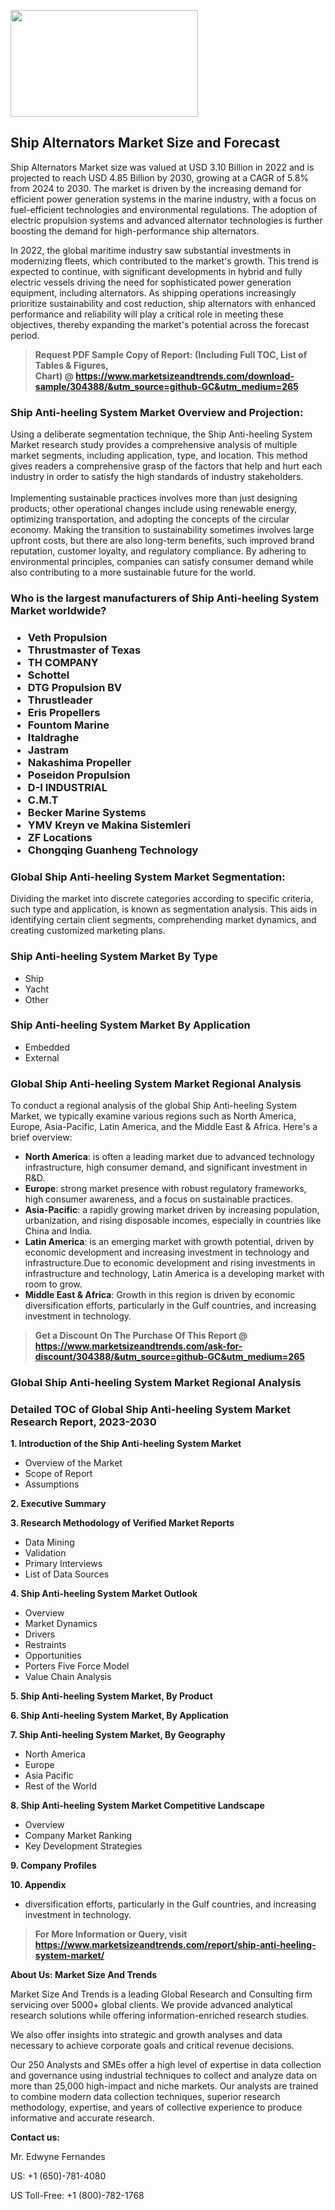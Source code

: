 <p><img class="alignnone size-medium wp-image-20088" src="https://ffe5etoiles.com/wp-content/uploads/2024/12/MST1-300x171.png" alt="" width="300" height="171" /></p><h2>Ship Alternators Market Size and Forecast</h2><p>Ship Alternators Market size was valued at USD 3.10 Billion in 2022 and is projected to reach USD 4.85 Billion by 2030, growing at a CAGR of 5.8% from 2024 to 2030. The market is driven by the increasing demand for efficient power generation systems in the marine industry, with a focus on fuel-efficient technologies and environmental regulations. The adoption of electric propulsion systems and advanced alternator technologies is further boosting the demand for high-performance ship alternators.</p><p>In 2022, the global maritime industry saw substantial investments in modernizing fleets, which contributed to the market's growth. This trend is expected to continue, with significant developments in hybrid and fully electric vessels driving the need for sophisticated power generation equipment, including alternators. As shipping operations increasingly prioritize sustainability and cost reduction, ship alternators with enhanced performance and reliability will play a critical role in meeting these objectives, thereby expanding the market's potential across the forecast period.</p></p><blockquote id="" class=""><strong>Request PDF Sample Copy of Report: (Including Full TOC, List of Tables &amp; Figures, Chart)&nbsp;@&nbsp;<strong><a href="https://www.marketsizeandtrends.com/download-sample/304388/&utm_source=github-GC&utm_medium=265" target="_blank">https://www.marketsizeandtrends.com/download-sample/304388/&utm_source=github-GC&utm_medium=265</a></strong></strong></blockquote><h3 id="" class="">Ship Anti-heeling System Market&nbsp;Overview and Projection:</h3><p id="" class="">Using a deliberate segmentation technique, the Ship Anti-heeling System Market research study provides a comprehensive analysis of multiple market segments, including application, type, and location. This method gives readers a comprehensive grasp of the factors that help and hurt each industry in order to satisfy the high standards of industry stakeholders. <br /> <br />Implementing sustainable practices involves more than just designing products; other operational changes include using renewable energy, optimizing transportation, and adopting the concepts of the circular economy. Making the transition to sustainability sometimes involves large upfront costs, but there are also long-term benefits, such improved brand reputation, customer loyalty, and regulatory compliance. By adhering to environmental principles, companies can satisfy consumer demand while also contributing to a more sustainable future for the world.</p><h3 id="" class="">Who is the largest manufacturers of&nbsp;Ship Anti-heeling System Market worldwide?</h3><h3 class=""><p><ul><li>Veth Propulsion </li><li> Thrustmaster of Texas </li><li> TH COMPANY </li><li> Schottel </li><li> DTG Propulsion BV </li><li> Thrustleader </li><li> Eris Propellers </li><li> Fountom Marine </li><li> Italdraghe </li><li> Jastram </li><li> Nakashima Propeller </li><li> Poseidon Propulsion </li><li> D-I INDUSTRIAL </li><li> C.M.T </li><li> Becker Marine Systems </li><li> YMV Kreyn ve Makina Sistemleri </li><li> ZF Locations </li><li> Chongqing Guanheng Technology</li></ul></p></h3><h3 id="" class="">Global&nbsp;Ship Anti-heeling System Market Segmentation:</h3><p id="" class="">Dividing the market into discrete categories according to specific criteria, such type and application, is known as segmentation analysis. This aids in identifying certain client segments, comprehending market dynamics, and creating customized marketing plans.</p><h3 id="" class="">Ship Anti-heeling System Market&nbsp;By Type</h3><p><p><ul><li>Ship</li><li> Yacht</li><li> Other</p></li></ul></p></p><h3 id="" class="">Ship Anti-heeling System Market&nbsp;By Application</h3><p class=""><p><ul><li>Embedded</li><li> External</li></ul></p></p><h3 id="" class="">Global Ship Anti-heeling System Market Regional Analysis</h3><p id="" class="">To conduct a regional analysis of the global Ship Anti-heeling System Market, we typically examine various regions such as North America, Europe, Asia-Pacific, Latin America, and the Middle East &amp; Africa. Here's a brief overview:</p><ul><li><strong>North America</strong>: is often a leading market due to advanced technology infrastructure, high consumer demand, and significant investment in R&amp;D.</li><li><strong>Europe</strong>: strong market presence with robust regulatory frameworks, high consumer awareness, and a focus on sustainable practices.</li><li><strong>Asia-Pacific</strong>: a rapidly growing market driven by increasing population, urbanization, and rising disposable incomes, especially in countries like China and India.</li><li><strong>Latin America</strong>: is an emerging market with growth potential, driven by economic development and increasing investment in technology and infrastructure.Due to economic development and rising investments in infrastructure and technology, Latin America is a developing market with room to grow.</li><li><strong>Middle East &amp; Africa</strong>: Growth in this region is driven by economic diversification efforts, particularly in the Gulf countries, and increasing investment in technology.</li></ul><blockquote id="" class=""><strong>Get a Discount On The Purchase Of This Report @ <strong><a href="https://www.marketsizeandtrends.com/ask-for-discount/304388/&utm_source=github-GC&utm_medium=265" target="_blank">https://www.marketsizeandtrends.com/ask-for-discount/304388/&utm_source=github-GC&utm_medium=265</a></strong></strong></blockquote><h3 id="" class="">Global Ship Anti-heeling System Market Regional Analysis</h3><h3 id="" class="">Detailed TOC of Global Ship Anti-heeling System Market Research Report, 2023-2030</h3><p id="" class=""><strong>1. Introduction of the Ship Anti-heeling System Market</strong></p><ul><li>Overview of the Market</li><li>Scope of Report</li><li>Assumptions</li></ul><p id="" class=""><strong>2. Executive Summary</strong></p><p id="" class=""><strong>3. Research Methodology of Verified Market Reports</strong></p><ul><li>Data Mining</li><li>Validation</li><li>Primary Interviews</li><li>List of Data Sources</li></ul><p id="" class=""><strong>4. Ship Anti-heeling System Market Outlook</strong></p><ul><li>Overview</li><li>Market Dynamics</li><li>Drivers</li><li>Restraints</li><li>Opportunities</li><li>Porters Five Force Model</li><li>Value Chain Analysis</li></ul><p id="" class=""><strong>5. Ship Anti-heeling System Market, By Product</strong></p><p id="" class=""><strong>6. Ship Anti-heeling System Market, By Application</strong></p><p id="" class=""><strong>7. Ship Anti-heeling System Market, By Geography</strong></p><ul><li>North America</li><li>Europe</li><li>Asia Pacific</li><li>Rest of the World</li></ul><p id="" class=""><strong>8. Ship Anti-heeling System Market Competitive Landscape</strong></p><ul><li>Overview</li><li>Company Market Ranking</li><li>Key Development Strategies</li></ul><p id="" class=""><strong>9. Company Profiles</strong></p><p id="" class=""><strong>10. Appendix</strong></p><ul><li>diversification efforts, particularly in the Gulf countries, and increasing investment in technology.</li></ul><blockquote id="" class=""><strong>For More Information or Query, visit <strong><strong><a href="https://www.marketsizeandtrends.com/report/ship-anti-heeling-system-market/" target="_blank">https://www.marketsizeandtrends.com/report/ship-anti-heeling-system-market/</a></strong></strong></strong></blockquote><p id="" class=""><strong>About Us: Market Size And Trends</strong></p><p id="" class="">Market Size And Trends is a leading Global Research and Consulting firm servicing over 5000+ global clients. We provide advanced analytical research solutions while offering information-enriched research studies.</p><p id="" class="">We also offer insights into strategic and growth analyses and data necessary to achieve corporate goals and critical revenue decisions.</p><p id="" class="">Our 250 Analysts and SMEs offer a high level of expertise in data collection and governance using industrial techniques to collect and analyze data on more than 25,000 high-impact and niche markets. Our analysts are trained to combine modern data collection techniques, superior research methodology, expertise, and years of collective experience to produce informative and accurate research.</p><p id="" class=""><strong>Contact us:</strong></p><p id="" class="">Mr. Edwyne Fernandes</p><p id="" class="">US: +1 (650)-781-4080</p><p id="" class="">US Toll-Free: +1 (800)-782-1768</p>
